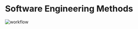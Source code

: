 # Software Engineering Methods
![workflow](https://github.com/SamA29/SET08103/actions/workflows/main.yml/badge.svg)
